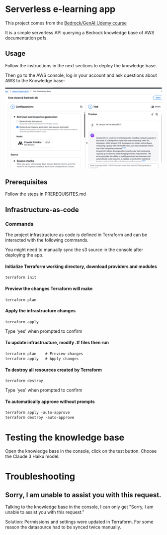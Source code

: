 # Serverless e-learning app

This project comes from the [Bedrock/GenAI Udemy course](https://www.udemy.com/course/amazon-bedrock-aws-generative-ai-beginner-to-advanced)

It is a simple serverless API querying a Bedrock knowledge base of AWS documentation pdfs.

## Usage

Follow the instructions in the next sections to deploy the knowledge base.

Then go to the AWS console, log in your account and ask questions about AWS to the Knowledge base:

![Usage](diagrams/usage.png)

## Prerequisites

Follow the steps in PREREQUISITES.md

## Infrastructure-as-code

### Commands

The project infrastructure as code is defined in Terraform and can be interacted with the following commands.

You might need to manually sync the s3 source in the console after deploying the app.

#### Initialize Terraform working directory, download providers and modules

    terraform init

#### Preview the changes Terraform will make

    terraform plan

#### Apply the infrastructure changes

    terraform apply

Type 'yes' when prompted to confirm

#### To update infrastructure, modify .tf files then run

    terraform plan    # Preview changes
    terraform apply   # Apply changes

#### To destroy all resources created by Terraform

    terraform destroy
    
Type 'yes' when prompted to confirm

#### To automatically approve without prompts

    terraform apply -auto-approve
    terraform destroy -auto-approve

# Testing the knowledge base

Open the knowledge base in the console, click on the test button. Choose the Claude 3 Haiku model.


# Troubleshooting

## Sorry, I am unable to assist you with this request.

Talking to the knowledge base in the console, I can only get "Sorry, I am unable to assist you with this request."

Solution: Permissions and settings were updated in Terraform. For some reason the datasource had to be synced twice manually.